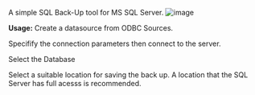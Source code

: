 A simple SQL Back-Up tool for MS SQL Server.
![image](https://github.com/user-attachments/assets/7d48c225-d751-4a3a-8745-95592f200f94)

**Usage:**
Create a datasource from ODBC Sources.

Specifify the connection parameters then connect to the server.

Select the Database

Select a suitable location for saving the back up. A location that the SQL Server has full acesss is recommended.



